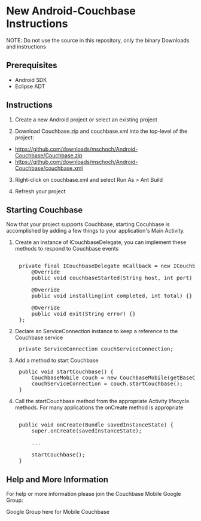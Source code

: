 # New Android-Couchbase Instructions

NOTE: Do not use the source in this repository, only the binary Downloads and instructions

## Prerequisites

- Android SDK
- Eclipse ADT

## Instructions

1.  Create a new Android project or select an existing project

2.  Download Couchbase.zip and couchbase.xml into the top-level of the project:
  - https://github.com/downloads/mschoch/Android-Couchbase/Couchbase.zip
  - https://github.com/downloads/mschoch/Android-Couchbase/couchbase.xml

3.  Right-click on couchbase.xml and select Run As > Ant Build

4.  Refresh your project

## Starting Couchbase

Now that your project supports Couchbase, starting Cocuhbase is accomplished by adding a few things to your application's Main Activity.

1.  Create an instance of ICouchbaseDelegate, you can implement these methods to respond to Couchbase events

<pre>    
    private final ICouchbaseDelegate mCallback = new ICouchbaseDelegate.Stub() {
        @Override
        public void couchbaseStarted(String host, int port) {}
    
        @Override
        public void installing(int completed, int total) {}
    
        @Override
        public void exit(String error) {}
    };
</pre>

2.  Declare an ServiceConnection instance to keep a reference to the Couchbase service

<pre>
    private ServiceConnection couchServiceConnection;
</pre>

3.  Add a method to start Couchbase
<pre>
	public void startCouchbase() {
		CouchbaseMobile couch = new CouchbaseMobile(getBaseContext(), mCallback);
		couchServiceConnection = couch.startCouchbase();
	}
</pre>

4.  Call the startCouchbase method from the appropriate Activity lifecycle methods.  For many applications the onCreate method is appropriate

<pre>    
    public void onCreate(Bundle savedInstanceState) {
        super.onCreate(savedInstanceState);
    
        ...
    
        startCouchbase();
    }
</pre>    

## Help and More Information

For help or more information please join the Couchbase Mobile Google Group:

Google Group here for Mobile Couchbase
